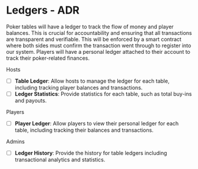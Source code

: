 # Ledgers - ADR

Poker tables will have a ledger to track the flow of money and player balances. This is crucial for accountability and ensuring that all transactions are transparent and verifiable. This will be enforced by a smart contract where both sides must confirm the transaction went through to register into our system. Players will have a personal ledger attached to their account to track their poker-related finances.

Hosts

- [ ] **Table Ledger**: Allow hosts to manage the ledger for each table, including tracking player balances and transactions.
- [ ] **Ledger Statistics**: Provide statistics for each table, such as total buy-ins and payouts.

Players

- [ ] **Player Ledger**: Allow players to view their personal ledger for each table, including tracking their balances and transactions.

Admins

- [ ] **Ledger History**: Provide the history for table ledgers including transactional analytics and statistics.
